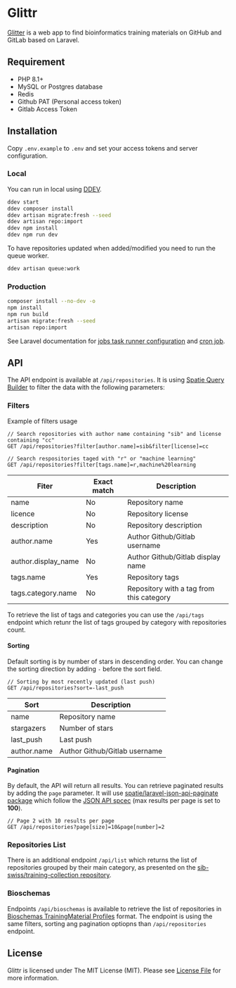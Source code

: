 # Glittr

[Glitter](https://glittr.org/) is a web app to find bioinformatics training materials on GitHub and GitLab based on Laravel.

## Requirement

- PHP 8.1+
- MySQL or Postgres database
- Redis
- Github PAT (Personal access token)
- Gitlab Access Token

## Installation

Copy `.env.example` to `.env` and set your access tokens and server configuration.

### Local

You can run in local using [DDEV](https://ddev.readthedocs.io/en/stable/).

```bash
ddev start
ddev composer install
ddev artisan migrate:fresh --seed
ddev artisan repo:import
ddev npm install
ddev npm run dev
```

To have repositories updated when added/modified you need to run the queue worker.

```bash
ddev artisan queue:work
```

### Production

```bash
composer install --no-dev -o
npm install
npm run build
artisan migrate:fresh --seed
artisan repo:import
```

See Laravel documentation for [jobs task runner configuration](https://laravel.com/docs/9.x/queues#running-the-queue-worker) and [cron job](https://laravel.com/docs/9.x/scheduling#running-the-scheduler).

## API

The API endpoint is available at `/api/repositories`. It is using [Spatie Query Builder](https://spatie.be/docs/laravel-query-builder/v5/introduction) to filter the data with the following parameters:

### Filters

Example of filters usage

```plaintext
// Search repositories with author name containing "sib" and license containing "cc"
GET /api/repositories?filter[author.name]=sib&filter[license]=cc

// Search respositories taged with "r" or "machine learning"
GET /api/repositories?filter[tags.name]=r,machine%20learning
```

| Fiter               | Exact match | Description                              |
| ------------------- | ----------- | ---------------------------------------- |
| name                | No          | Repository name                          |
| licence             | No          | Repository license                       |
| description         | No          | Repository description                   |
| author.name         | Yes         | Author Github/Gitlab username            |
| author.display_name | No          | Author Github/Gitlab display name        |
| tags.name           | Yes         | Repository tags                          |
| tags.category.name  | No          | Repository with a tag from this category |

To retrieve the list of tags and categories you can use the `/api/tags` endpoint which retunr the list of tags grouped by category with repositories count.

#### Sorting

Default sorting is by number of stars in descending order. You can change the sorting direction by adding `-` before the sort field.

```plaintext
// Sorting by most recently updated (last push)
GET /api/repositories?sort=-last_push
```

| Sort        | Description                   |
| ----------- | ----------------------------- |
| name        | Repository name               |
| stargazers  | Number of stars               |
| last_push   | Last push                     |
| author.name | Author Github/Gitlab username |

#### Pagination

By default, the API will return all results. You can retrieve paginated results by adding the `page` parameter. It will use [spatie/laravel-json-api-paginate package](https://github.com/spatie/laravel-json-api-paginate) which follow the [JSON API spcec](https://jsonapi.org/profiles/ethanresnick/cursor-pagination) (max results per page is set to **100**).

```plaintext
// Page 2 with 10 results per page
GET /api/repositories?page[size]=10&page[number]=2
```

### Repositories List

There is an additional endpoint `/api/list` which returns the list of repositories grouped by their main category, as presented on the [sib-swiss/training-collection repository](https://github.com/sib-swiss/training-collection).

### Bioschemas

Endpoints `/api/bioschemas` is available to retrieve the list of repositories in [Bioschemas TrainingMaterial Profiles](https://bioschemas.org/profiles/TrainingMaterial/1.0-RELEASE) format. The endpoint is using the same filters, sorting ang pagination optiopns than `/api/repositories` endpoint.

## License

Glittr is licensed under The MIT License (MIT). Please see [License File](LICENSE.md) for more information.
